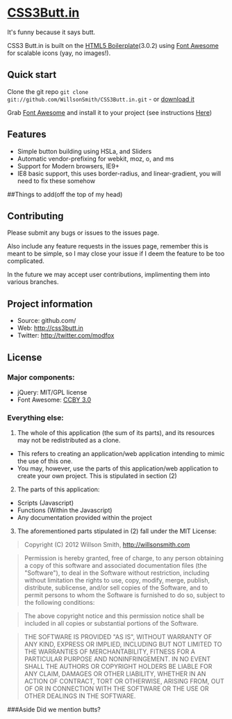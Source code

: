 # [CSS3Butt.in](http://css3butt.in)

It's funny because it says butt. 


CSS3 Butt.in is built on the [HTML5 Boilerplate](http://html5boilerplate.com)(3.0.2) using [Font Awesome](http://fortawesome.github.com/Font-Awesome/) for scalable icons (yay, no images!).

## Quick start

Clone the git repo `git clone git://github.com/WillsonSmith/CSS3Butt.in.git` - or [download it](https://github.com/WillsonSmith/CSS3Butt.in/zipball/master)

Grab [Font Awesome](http://fortawesome.github.com/Font-Awesome/) and install it to your project (see instructions [Here](http://fortawesome.github.com/Font-Awesome/#integration))


## Features

* Simple button building using HSLa, and Sliders
* Automatic vendor-prefixing for webkit, moz, o, and ms
* Support for Modern browsers, IE9+  
 * IE8 basic support, this uses border-radius, and linear-gradient, you will need to fix these somehow

##Things to add(off the top of my head)


## Contributing

Please submit any bugs or issues to the issues page. 

Also include any feature requests in the issues page, remember this is meant to be simple, so I may close your issue if I deem the feature to be too complicated. 

In the future we may accept user contributions, implimenting them into various branches.


## Project information

* Source: github.com/
* Web: http://css3butt.in
* Twitter: http://twitter.com/modfox


## License

### Major components:

* jQuery: MIT/GPL license
* Font Awesome: [CCBY 3.0](http://creativecommons.org/licenses/by/3.0/)

### Everything else:

1. The whole of this application (the sum of its parts), and its resources may not be redistributed as a clone.
 * This refers to creating an application/web application intending to mimic the use of this one.
 * You may, however, use the parts of this application/web application to create your own project. This is stipulated in section (2)
 
2. The parts of this application: 
  * Scripts (Javascript)
  * Functions (Within the Javascript)
  * Any documentation provided within the project
  
3. The aforementioned parts stipulated in (2) fall under the MIT License:

> Copyright (C) 2012 Willson Smith, http://willsonsmith.com

>Permission is hereby granted, free of charge, to any person obtaining a copy of this software and associated documentation files (the "Software"), to deal in the Software without restriction, including without limitation the rights to use, copy, modify, merge, publish, distribute, sublicense, and/or sell copies of the Software, and to permit persons to whom the Software is furnished to do so, subject to the following conditions:

>The above copyright notice and this permission notice shall be included in all copies or substantial portions of the Software.

>THE SOFTWARE IS PROVIDED "AS IS", WITHOUT WARRANTY OF ANY KIND, EXPRESS OR IMPLIED, INCLUDING BUT NOT LIMITED TO THE WARRANTIES OF MERCHANTABILITY, FITNESS FOR A PARTICULAR PURPOSE AND NONINFRINGEMENT. IN NO EVENT SHALL THE AUTHORS OR COPYRIGHT HOLDERS BE LIABLE FOR ANY CLAIM, DAMAGES OR OTHER LIABILITY, WHETHER IN AN ACTION OF CONTRACT, TORT OR OTHERWISE, ARISING FROM, OUT OF OR IN CONNECTION WITH THE SOFTWARE OR THE USE OR OTHER DEALINGS IN THE SOFTWARE.

###Aside
Did we mention butts?